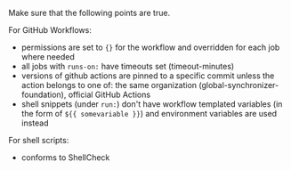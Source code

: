 Make sure that the following points are true.

For GitHub Workflows:
- permissions are set to `{}` for the workflow and overridden for each job where needed
- all jobs with `runs-on:` have timeouts set (timeout-minutes)
- versions of github actions are pinned to a specific commit unless the action belongs to one of: the same organization (global-synchronizer-foundation), official GitHub Actions
- shell snippets (under `run:`) don't have workflow templated variables (in the form of `${{ somevariable }}`) and environment variables are used instead

For shell scripts:
- conforms to ShellCheck
